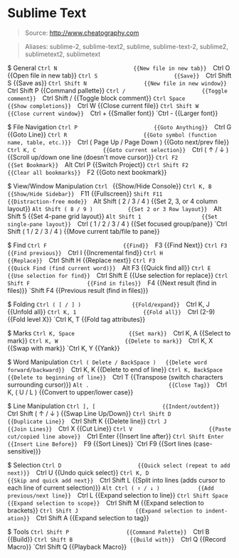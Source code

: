 # Sublime Text

> Source: http://www.cheatography.com

> Aliases: sublime-2, sublime-text2, sublime, sublime-text-2, sublime2, sublimetext2, sublimetext

$ General
    `Ctrl N                        {{New file in new tab}} 
    `Ctrl O                        {{Open file in new tab}} 
    `Ctrl S                        {{Save}} 
    `Ctrl Shift S                  {{Save as}} 
    `Ctrl Shift N                  {{New file in new window}} 
    `Ctrl Shift P                  {{Command pallette}} 
    `Ctrl /                        {{Toggle comment}} 
    `Ctrl Shift /                  {{Toggle block comment}} 
    `Ctrl Space                    {{Show completions}} 
    `Ctrl W                        {{Close current file}} 
    `Ctrl Shift W                  {{Close current window}} 
    `Ctrl +                        {{Smaller font}} 
    `Ctrl -                        {{Larger font}} 

$ File Navigation
    `Ctrl P                        {{Goto Anything}} 
    `Ctrl G                        {{Goto Line}} 
    `Ctrl R                        {{Goto symbol (function name, table, etc.)}} 
    `Ctrl ( Page Up / Page Down )  {{Goto next/prev file}} 
    `Ctrl K, C                     {{Goto current selection}} 
    `Ctrl ( ↑ / ↓ )                {{Scroll up/down one line (doesn't move cursor)}} 
    `Ctrl F2                       {{Set Bookmark}} 
    `Alt Ctrl P                    {{Switch Project}} 
    `Ctrl Shift F2                 {{Clear all bookmarks}} 
    `F2                            {{Goto next bookmark}} 

$ View/Window Manipulation
    `Ctrl `                        {{Show/Hide Console}} 
    `Ctrl K, B                     {{Show/Hide Sidebar}} 
    `F11                           {{Fullscreen}} 
    `Shift F11                     {{Distraction-free mode}} 
    `Alt Shift ( 2 / 3 / 4 )       {{Set 2, 3, or 4 column layout}} 
    `Alt Shift ( 8 / 9 )           {{Set 2 or 3 Row layout}} 
    `Alt Shift 5                   {{Set 4-pane grid layout}} 
    `Alt Shift 1                   {{Set single-pane layout}} 
    `Ctrl ( 1 / 2 / 3 / 4 )        {{Set focused group/pane}} 
    `Ctrl Shift ( 1 / 2 / 3 / 4 )  {{Move current tab/file to pane}} 

$ Find
    `Ctrl F                        {{Find}} 
    `F3                            {{Find Next}} 
    `Ctrl F3                       {{Find previous}} 
    `Ctrl I                        {{Incremental find}} 
    `Ctrl H                        {{Replace}} 
    `Ctrl Shift H                  {{Replace next}} 
    `Ctrl F3                       {{Quick Find (find current word)}} 
    `Alt F3                        {{Quick find all}} 
    `Ctrl E                        {{Use selection for find}} 
    `Ctrl Shift E                  {{Use selection for replace}} 
    `Ctrl Shift F                  {{Find in files}} 
    `F4                            {{Next result (find in files)}} 
    `Shift F4                      {{Previous result (find in files)}} 

$ Folding
    `Ctrl ( [ / ] )                {{Fold/expand}} 
    `Ctrl K, J                     {{Unfold all}} 
    `Ctrl K, 1                     {{Fold all}} 
    `Ctrl (2-9)                    {{Fold level X}} 
    `Ctrl K, T                     {{Fold tag attributes}} 

$ Marks
    `Ctrl K, Space                 {{Set mark}} 
    `Ctrl K, A                     {{Select to mark}} 
    `Ctrl K, W                     {{Delete to mark}} 
    `Ctrl K, X                     {{Swap with mark}} 
    `Ctrl K, Y                     {{Yank}} 

$ Word Manipulation
    `Ctrl ( Delete / BackSpace )   {{Delete word forward/backward}} 
    `Ctrl K, K                     {{Delete to end of line}} 
    `Ctrl K, BackSpace             {{Delete to beginning of line}} 
    `Ctrl T                        {{Transpose (switch characters surrounding cursor)}} 
    `Alt .                         {{Close Tag}} 
    `Ctrl K, ( U / L )             {{Convert to upper/lower case}} 

$ Line Manipulation
    `Ctrl ], [                     {{Indent/outdent}} 
    `Ctrl Shift ( ↑ / ↓ )          {{Swap Line Up/Down}} 
    `Ctrl Shift D                  {{Duplicate Line}} 
    `Ctrl Shift K                  {{Delete line}} 
    `Ctrl J                        {{Join Lines}} 
    `Ctrl X                        {{Cut Line}} 
    `Ctrl V                        {{Paste cut/copied line above}} 
    `Ctrl Enter                    {{Insert line after}} 
    `Ctrl Shift Enter              {{Insert Line Before}} 
    `F9                            {{Sort Lines}} 
    `Ctrl F9                       {{Sort lines (case-sensitive)}} 

$ Selection
    `Ctrl D                        {{Quick select (repeat to add next)}} 
    `Ctrl U                        {{Undo quick select}} 
    `Ctrl K, D                     {{Skip and quick add next}} 
    `Ctrl Shift L                  {{Split into lines (adds cursor to each line of current selection)}} 
    `Alt Ctrl ( ↑ / ↓ )            {{Add previous/next line}} 
    `Ctrl L                        {{Expand selection to line}} 
    `Ctrl Shift Space              {{Expand selection to scope}} 
    `Ctrl Shift M                  {{Expand selection to brackets}} 
    `Ctrl Shift J                  {{Expand selection to indent­ation}} 
    `Ctrl Shift A                  {{Expand selection to tag}} 

$ Tools
    `Ctrl Shift P                  {{Command Palette}} 
    `Ctrl B                        {{Build}} 
    `Ctrl Shift B                  {{Build with}} 
    `Ctrl Q                        {{Record Macro}} 
    `Ctrl Shift Q                  {{Playback Macro}} 

